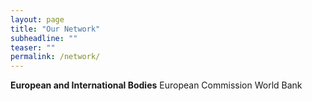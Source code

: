 ```yaml
---
layout: page
title: "Our Network"
subheadline: ""
teaser: ""
permalink: /network/
---
```


<b>European and International Bodies</b>
European Commission
World Bank


